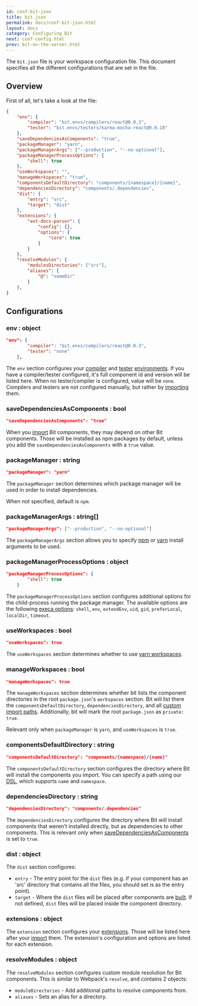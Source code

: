 ```yaml
---
id: conf-bit-json
title: bit.json
permalink: docs/conf-bit-json.html
layout: docs
category: Configuring Bit
next: conf-config.html
prev: bit-on-the-server.html
---
```


The `bit.json` file is your workspace configuration file. This document specifies all the different configurations that are set in the file.

## Overview

First of all, let's take a look at the file:

```json
{
    "env": {
        "compiler": "bit.envs/compilers/react@0.0.3",
        "tester": "bit.envs/testers/karma-mocha-react@0.0.18"
    },
    "saveDependenciesAsComponents": "true",
    "packageManager": "yarn",
    "packageManagerArgs": ["--production", "--no-optional"],
    "packageManagerProcessOptions": {
        "shell": true
    },
    "useWorkspaces": "",
    "manageWorkspaces": "true",
    "componentsDefaultDirectory": "components/{namespace}/{name}",
    "dependenciesDirectory": "components/.dependencies",
    "dist": {
        "entry": "src",
        "target": "dist"
    },
    "extensions": {
        "ext-docs-parser": {
            "config": {},
            "options": {
                "core": true
            }
        }
    },
    "resolveModules": {
        "modulesDirectories": ["src"],
        "aliases": {
            "@": "someDir"
        }
    },
}
```

## Configurations

### env : object

```json
"env": {
        "compiler": "bit.envs/compilers/react@0.0.3",
        "tester": "none"
    },
```

The `env` section configures your [compiler](/docs/ext-compiling.html) and [tester](/docs/ext-testing.html) [environments](/docs/ext-concepts.html#extensions-vs-environments). If you have a compiler/tester configured, it's full component id and version will be listed here. When no tester/compiler is configured, value will be `none`.
Compilers and testers are not configured manually, but rather by [importing](/docs/cli-import.html#import-a-new-environment) them.

### saveDependenciesAsComponents : bool

```json
"saveDependenciesAsComponents": "true"
```

When you [import](/docs/importing-components.html) Bit components, they may depend on other Bit components.
Those will be installed as npm packages by default, unless you add the `saveDependenciesAsComponents` with a `true` value.

### packageManager : string

```json
"packageManager": "yarn"
```

The `packageManager` section determines which package manager will be used in order to install dependencies.

When not specified, default is `npm`.

### packageManagerArgs : string[]

```json
"packageManagerArgs": ["--production", "--no-optional"]
```

The `packageManagerArgs` section allows you to specify [npm](https://docs.npmjs.com/cli/install) or [yarn](https://yarnpkg.com/en/docs/cli/install) install arguments to be used.

### packageManagerProcessOptions : object

```json
"packageManagerProcessOptions": {
        "shell": true
    }
```

The `packageManagerProcessOptions` section configures additional options for the child-process running the package manager. The available options are the following [execa options](https://www.npmjs.com/package/execa#options): `shell`, `env`, `extendEnv`, `uid`, `gid`, `preferLocal`, `localDir`, `timeout`.

### useWorkspaces : bool

```json
"useWorkspaces": true
```

The `useWorkspaces` section determines whether to use [yarn workspaces](https://yarnpkg.com/blog/2017/08/02/introducing-workspaces/).

### manageWorkspaces : bool

```json
"manageWorkspaces": true
```

The `manageWorkspaces` section determines whether bit lists the component directories in the root `package.json`'s `workspaces` section.
Bit will list there the `componentsDefaultDirectory`, `dependenciesDirectory`, and all [custom import paths](/docs/cli-import.html#import-a-single-component-from-a-remote-collection).
Additionally, bit will mark the root `package.json` as `private: true`.

Relevant only when `packageManager` is `yarn`, and `useWorkspaces` is `true`.

### componentsDefaultDirectory : string

```json
"componentsDefaultDirectory": "components/{namespace}/{name}"
```

The `componentsDefaultDirectory` section configures the directory where Bit will install the components you import.
You can specify a path using our [DSL](), which supports `name` and `namespace`.

### dependenciesDirectory : string

```json
"dependenciesDirectory": "components/.dependencies"
```

The `dependenciesDirectory` configures the directory where Bit will install components that weren't installed directly, but as dependencies to other components.
This is relevant only when [saveDependenciesAsComponents](#savedependenciesascomponents--bool) is set to `true`.

### dist : object

The `dist` section configures:

* `entry` - The entry point for the `dist` files (e.g. if your component has an 'src' directory that contains all the files, you should set is as the entry point).
* `target` - Where the `dist` files will be placed after components are [built](/docs/building-components.html). If not defined, `dist` files will be placed inside the component directory.

### extensions : object

The `extension` section configures your [extensions](/docs/ext-concepts.html). Those will be listed here after your [import](/docs/cli-import.html#import-an-extension) them.
The extension's configuration and options are listed for each extension.

### resolveModules : object

The `resolveModules` section configures custom module resolution for Bit components. This is similar to Webpack's `resolve`, and contains 2 objects:

* `moduleDirectories` - Add additional paths to resolve components from.
* `aliases` - Sets an alias for a directory.
